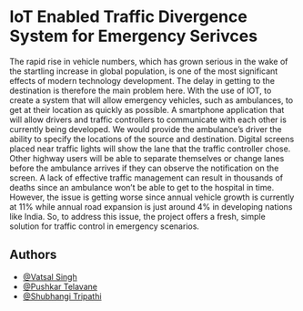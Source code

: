 
# IoT Enabled Traffic Divergence System for Emergency Serivces

The rapid rise in vehicle numbers, which has grown serious in the wake of the startling
increase in global population, is one of the most significant effects of modern technology
development. The delay in getting to the destination is therefore the main problem here.
With the use of IOT, to create a system that will
allow emergency vehicles, such as ambulances, to get at their location as quickly as possible.
A smartphone application that will allow drivers and traffic controllers to communicate
with each other is currently being developed. We would provide the ambulance’s driver the
ability to specify the locations of the source and destination. Digital screens placed near
traffic lights will show the lane that the traffic controller chose. Other highway users will be
able to separate themselves or change lanes before the ambulance arrives if they can observe
the notification on the screen. A lack of effective traffic management can result in thousands
of deaths since an ambulance won’t be able to get to the hospital in time. However, the issue
is getting worse since annual vehicle growth is currently at 11% while annual road expansion
is just around 4% in developing nations like India. So, to address this issue, the project offers
a fresh, simple solution for traffic control in emergency scenarios.
## Authors

- [@Vatsal Singh](https://github.com/Vatsal17)
- [@Pushkar Telavane](https://github.com/Pushkartel)
- [@Shubhangi Tripathi](https://github.com/tripathishubhangi2530)


